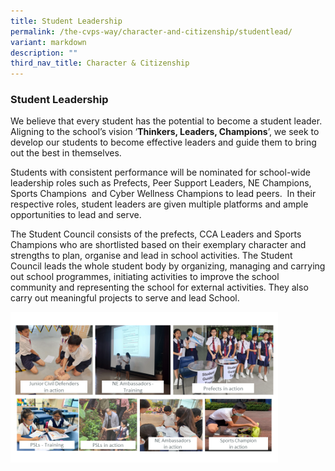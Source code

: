 ```yaml
---
title: Student Leadership
permalink: /the-cvps-way/character-and-citizenship/studentlead/
variant: markdown
description: ""
third_nav_title: Character & Citizenship
---
```

### **Student Leadership**
We believe that every student has the potential to become a student leader. Aligning to the school’s vision ‘**Thinkers, Leaders, Champions**’, we seek to develop our students to become effective leaders and guide them to bring out the best in themselves. 

Students with consistent performance will be nominated for school-wide leadership roles such as Prefects, Peer Support Leaders, NE Champions, Sports Champions&nbsp; and Cyber Wellness Champions to lead peers. &nbsp;In their respective roles, student leaders are given multiple platforms and ample opportunities to lead and serve. 

The Student Council consists of the prefects, CCA Leaders and Sports Champions who are shortlisted based on their exemplary character and strengths to plan, organise and lead in school activities. The Student Council leads the whole student body by organizing, managing and carrying out school programmes, initiating activities to improve the school community and representing the school for external activities. They also carry out meaningful projects to serve and lead School.

<img src="/images/CCE/student_leadership_2.png" style="width:85%">